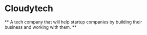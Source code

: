 # Cloudytech
** A tech company that will help startup companies by building their business and working with them. **
